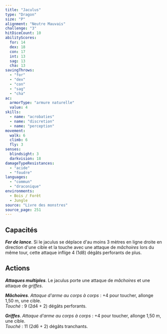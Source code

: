 ```yaml
---
title: "Jaculus"
type: "Dragon"
size: "P"
alignment: "Neutre Mauvais"
challenge: "3"
hitDiceCount: 10
abilityScores:
  for: 14
  dex: 18
  con: 17
  int: 13
  sag: 13
  cha: 13
savingThrows: 
  - "for"
  - "dex"
  - "con"
  - "sag"
  - "cha"
ac: 
  armorType: "armure naturelle"
  value: 4
skills: 
  - name: "acrobaties"
  - name: "discretion"
  - name: "perception"
movement: 
  walk: 6
  climb: 6
  fly: 3
senses: 
  blindsight: 3
  darkvision: 18
damageTypeResistances: 
  - "acide"
  - "foudre"
languages: 
  - "commun"
  - "draconique"
environments:
  - Bois / Forêt
  - Jungle
source: "Livre des monstres"
source_page: 251
---
```

## Capacités
_**Fer de lance**_. Si le jaculus se déplace d'au moins 3 mètres en ligne droite en direction d'une cible et la touche avec une attaque de _mâchoires_ lors du même tour, cette attaque inflige 4 (1d8) dégâts perforants de plus.

## Actions
_**Attaques multiples**_. Le jaculus porte une attaque de _mâchoires_ et une attaque de _griffes_.

_**Mâchoires**_. _Attaque d'arme au corps à corps_ : +4 pour toucher, allonge 1,50 m, une cible.  
_Touché_ : 9 (2d4 + 2) dégâts perforants.

_**Griffes**_. _Attaque d'arme au corps à corps_ : +4 pour toucher, allonge 1,50 m, une cible.  
_Touché_ : 11 (2d6 + 2) dégâts tranchants.
